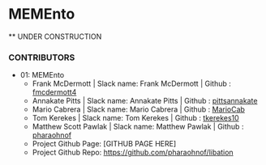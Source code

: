 # MEMEnto

**  UNDER CONSTRUCTION

<!-- ### Groups Example
  * 99: Code Warriors
    * John Smith | Slack name: John Smith | Github : jsmith
    * Jenny Frank | Slack name: J. Frank | Github : jfrank
    * Lance Clark | Slack: Lance | GitHub: lclark
    * Nick Upshaw | slack name: Nick U. | Github: upshaw1
    * https://awesomeproject.github.io/Project1/
    * https://github.com/stanman/project1 -->
### CONTRIBUTORS
  * 01: MEMEnto
    * Frank McDermott | Slack name: Frank McDermott | Github : [fmcdermott4](https://github.com/fmcdermott4)
    * Annakate Pitts | Slack name: Annakate Pitts | Github : [pittsannakate](https://github.com/pittsannakate)
    * Mario Cabrera | Slack name: Mario Cabrera | Github : [MarioCab](https://github.com/MarioCab)
    * Tom Kerekes | Slack name: Tom Kerekes | Github : [tkerekes10](https://github.com/tkerekes10)
    * Matthew Scott Pawlak | Slack name: Matthew Pawlak | Github : [pharaohnof](https://github.com/pharaohnof)
    * Project Github Page: [GITHUB PAGE HERE]
    * Project Github Repo: https://github.com/pharaohnof/libation